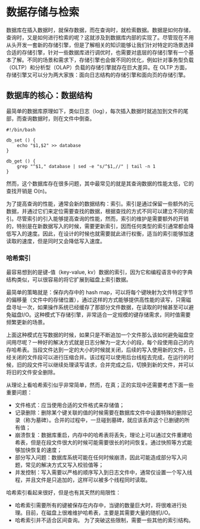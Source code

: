 # 数据存储与检索
数据库在插入数据时，就保存数据，而在查询时，就检索数据。数据是如何存储，查询时，又是如何进行检索的呢？这就涉及到数据库内部的实现了。尽管现在不用从头开发一套新的存储引擎，但是了解相关的知识能够让我们针对特定的场景选择合适的存储引擎，针对一些数据库进行调优时，也需要对底层的存储引擎有一个基本了解。不同的场景和需求下，存储引擎也会做不同的优化，例如针对事务型负载（OLTP）和分析型（OLAP）负载的存储引擎就存在巨大差异。在 OLTP 方面，存储引擎又可以分为两大家族：面向日志结构的存储引擎和面向页的存储引擎。

## 数据库的核心：数据结构
最简单的数据库原理如下，类似日志（log），每次插入数据时就追加到文件的尾部，而查询数据时，则在文件中倒查。
```Shell
#!/bin/bash

db_set () {
    echo "$1,$2" >> database
}

db_get () {
    grep "^$1," database | sed -e "s/^$1,//" | tail -n 1
}
```
然而，这个数据库存在很多问题，其中最常见的就是其查询数据的性能太低，它的查找开销是 O(n)。

为了提高查询的性能，通常会新的数据结构：索引。索引是通过保留一些额外的元数据，并通过它们来定位需要查找的数据，根据查找的方式不同可以建立不同的索引。尽管索引的引入能够提高查询的性能，然而，索引的维护是需要额外的开销的，特别是在新数据写入的时候，需要更新索引，因而任何类型的索引通常都会降低写入的速度。因此，在设计的时候也就需要就此进行权衡，适当的索引能够加速读取的速度，但是同时又会降低写入速度。

### 哈希索引
最容易想到的是键-值（key-value, kv）数据的索引，因为它和编程语言中的字典结构类似，可以很容易的将它扩展到磁盘上索引数据。

最简单的策略就是：保存内存中的 hash map，可以将每个键映射为文件特定字节的偏移量（文件中的存储位置），通过这样的方式能够提供高性能的读写，只需磁盘寻址一次，如果操作系统已经缓存了那部分文件数据，在读取的时候甚至可以避免磁盘I/O。这种模式下存储引擎，非常适合一定规模的键存储需求，同时值需要频繁更新的场景。

上面这种模式在写数据的时候，如果只是不断追加一个文件那么该如何避免磁盘空间用尽呢？一种好的解决方式就是日志分解为一定大小的段，每个段使用自己的内存哈希表。当段文件达到一定的大小的时候就关闭，后续的写入使用新的文件，已经关闭的文件段可以进行压缩合并。该过程可以使用后台线程去完成，在运行的时候，旧的段文件可以继续处理读写请求，合并完成之后，切换到新的文件，并可以将旧的文件安全删除。

从理论上看哈希索引似乎非常简单，然而，在真；正的实现中还需要考虑下面一些重要问题：
* 文件格式：应当使用合适的文件格式来存储值；
* 记录删除：删除某个键关联的值的时候需要在数据库文件中设置特殊的删除记录（称为墓碑）。合并的过程中，一旦碰到墓碑，就应该丢弃这个已删键的所有值；
* 崩溃恢复：数据库重启，内存中的哈希表将丢失，理论上可以通过文件重建哈希表，但是在段文件很大的时候可能需要很长的时间恢复。通过快照等方式能够加快恢复的速度；
* 部分写入问题：数据库系统可能在任何时候崩溃，因此可能造成部分写入问题，常见的解决方式又写入校验值等；
* 并发控制：写入需要以严格的顺序写入到日志文件中，通常仅设置一个写入线程，并且文件是只追加的，这样可以被多个线程同时读取。

哈希索引看起来很好，但是也有其天然的局限性：
* 哈希索引需要所有的键被保存在内存中，当键的数量巨大时，将很难进行处理。目前，在磁盘上很难维护哈希表，主要是其需要大量的随机I/O。
* 哈希索引并不适合区间查询。
为了突破这些限制，需要一些其他的索引结构。
